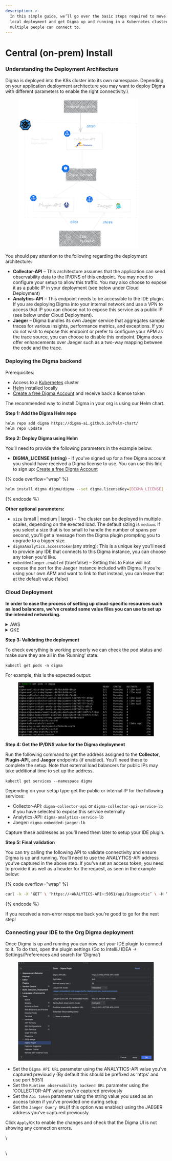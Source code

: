 ```yaml
---
description: >-
  In this simple guide, we’ll go over the basic steps required to move beyond
  local deployment and get Digma up and running in a Kubernetes cluster that
  multiple people can connect to.
---
```


# Central (on-prem) Install

### Understanding the Deployment Architecture

Digma is deployed into the K8s cluster into its own namespace. Depending on your application deployment architecture you may want to deploy Digma with different parameters to enable the right connectivity.\


<figure><img src="../.gitbook/assets/deployment_arch.png" alt="" width="375"><figcaption></figcaption></figure>

You should pay attention to the following regarding the deployment architecture:

* **Collector-API** – This architecture assumes that the application can send observability data to the IP/DNS of this endpoint. You may need to configure your setup to allow this traffic. You may also choose to expose it as a public IP in your deployment (see below under Cloud Deployment)
* **Analytics-API** – This endpoint needs to be accessible to the IDE plugin. If you are deploying Digma into your internal network and use a VPN to access that IP you can choose not to expose this service as a public IP (see below under Cloud Deployment).
* **Jaeger** – Digma bundles its own Jaeger service that aggregates sample traces for various insights, performance metrics, and exceptions. If you do not wish to expose this endpoint or prefer to configure your APM as the trace source, you can choose to disable this endpoint. Digma does offer enhancements over Jaeger such as a two-way mapping between the code and the trace.

### Deploying the Digma backend <a href="#deployment" id="deployment"></a>

Prerequisites:&#x20;

* Access to a  [Kubernetes](https://kubernetes.io/) cluster&#x20;
* [Helm](https://helm.sh/docs/intro/install/) installed locally
* [Create a free Digma Account](https://digma.ai/sign-up) and receive back a license token

The recommended way to install Digma in your org is using our Helm chart.

**Step 1: Add the Digma Helm repo**

```bash
helm repo add digma https://digma-ai.github.io/helm-chart/
helm repo update
```

**Step 2: Deploy Digma using Helm**

You’ll need to provide the following parameters in the example below:

* **DIGMA\_LICENSE (string)** - If you've signed up for a free Digma account you should have received a Digma license to use. You can use this link to sign up: [Create a free Digma Account](https://digma.ai/sign-up)

{% code overflow="wrap" %}
```bash
helm install digma digma/digma --set digma.licenseKey=[DIGMA_LICENSE] --namespace digma --create-namespace
```
{% endcode %}

**Other optional parameters:**

* `size` (small | medium | large) - The cluster can be deployed in multiple scales, depending on the exected load. The default sizing is `medium`. If you select a size that is too small to handle the number of spans per second, you'll get a message from the Digma plugin prompting you to upgrade to a bigger size.
* `digmaAnalytics.accesstoken`(any string): This is a unique key you’ll need to provide any IDE that connects to this Digma instance, you can choose any token you'd like.&#x20;
* `embeddedJaeger.enabled`  (true/false) – Setting this to False will not expose the port for the Jaeger instance included with Digma. If you’re using your own APM and want to link to that instead, you can leave that at the default value (false)

### **Cloud Deployment**

**In order to ease the process of setting up cloud-specific resources such as load balancers, we've created some value files you can use to set up the intended networking.**

<details>

<summary>AWS</summary>

Digma can be set up to use either a public or an internal DNS. You should choose the option that better suits your requirements. &#x20;

#### Internal DNS

Use the below `values` file to set up your AWS deployment using internal load balancers.

{% code overflow="wrap" %}
```bash
helm install digma digma/digma --values https://raw.githubusercontent.com/digma-ai/helm-chart/main/src/digma-configs/aws-internal.yaml --set digma.licenseKey=[DIGMA_LICENSE] --namespace digma --create-namespace
```
{% endcode %}

#### External DNS

Use the below `values` file to set up your AWS deployment using external facing load balancers.

{% code overflow="wrap" %}
```bash
helm install digma digma/digma --values https://raw.githubusercontent.com/digma-ai/helm-chart/main/src/digma-configs/aws-internet.yaml --set digma.licenseKey=[DIGMA_LICENSE] --namespace digma --create-namespace
```
{% endcode %}

</details>

<details>

<summary>GKE</summary>

#### Internal DNS

{% code overflow="wrap" %}
```bash
helm install digma digma/digma --values https://raw.githubusercontent.com/digma-ai/helm-chart/main/src/digma-configs/gcp-internal.yaml --set digma.licenseKey=[DIGMA_LICENSE] --namespace digma --create-namespace
```
{% endcode %}

#### External DNS

{% code overflow="wrap" %}
```bash
helm install digma digma/digma --values https://raw.githubusercontent.com/digma-ai/helm-chart/main/src/digma-configs/gcp-internet.yaml --set digma.licenseKey=[DIGMA_LICENSE] --namespace digma --create-namespace
```
{% endcode %}

</details>

**Step 3: Validating the deployment**

To check everything is working properly we can check the pod status and make sure they are all in the ‘Running’ state:

`kubectl get pods -n digma`

For example, this is the expected output:

<figure><img src="../.gitbook/assets/image (1) (1) (1) (1) (1) (1) (1) (1) (1) (1) (1).png" alt=""><figcaption></figcaption></figure>

**Step 4: Get the IP/DNS value for the Digma deployment**

Run the following command to get the address assigned to the **Collector**, **Plugin-API,** and **Jaeger** endpoints (if enabled). You’ll need these to complete the setup. Note that external load balancers for public IPs may take additional time to set up the address.

`kubectl get services --namespace digma`

Depending on your setup type get the public or internal IP for the following services:

* Collector-API: `digma-collector-api` or `digma-collector-api-service-lb` if you have selected to expose this service externally
* Analytics-API: `digma-analytics-service-lb`
* Jaeger: `digma-embedded-jaeger-lb`

Capture these addresses as you’ll need them later to setup your IDE plugin.

**Step 5: Final validation**

You can try calling the following API to validate connectivity and ensure Digma is up and running. You’ll need to use the ANALYTICS-API address you’ve captured in the above step. If you've set an access token, you need to provide it as well as a header for the request, as seen in the example below:

{% code overflow="wrap" %}
```bash
curl -k -X ‘GET’ \ ‘https://<ANALYTICS-API>:5051/api/Diagnostic’ \ -H “Authorization: Token <API_TOKEN>” -H ‘accept: application/json’ 

```
{% endcode %}

If you received a non-error response back you’re good to go for the next step!

### &#x20;Connecting your IDE to the Org Digma deployment

Once Digma is up and running you can now set your IDE plugin to connect to it. To do that, open the plugin settings (Go to IntelliJ IDEA -> Settings/Preferences and search for ‘Digma’)



<figure><img src="../.gitbook/assets/image (25).png" alt=""><figcaption></figcaption></figure>

* Set the `Digma API URL` parameter using the ANALYTICS-API value you’ve captured previously (By default this should be prefixed as ‘https’ and use port 5051)
* Set the `Runtime observability backend URL` parameter using the ‘COLLECTOR-API’ value you’ve captured previously
* Set the `Api token` parameter using the string value you used as an access token if you've provided one during setup. &#x20;
* Set the `Jaeger Query URL`(if this option was enabled) using the JAEGER address you’ve captured previously.

Click `Apply`/`OK` to enable the changes and check that the Digma UI is not showing any connection errors.





\


\
\


